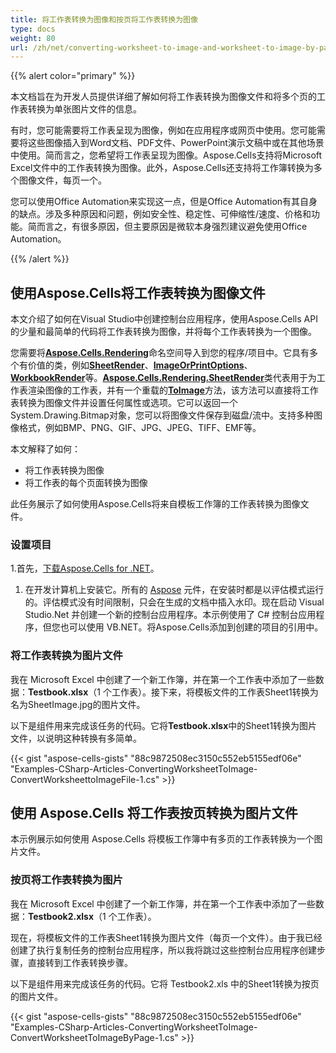 ```yaml
---
title: 将工作表转换为图像和按页将工作表转换为图像
type: docs
weight: 80
url: /zh/net/converting-worksheet-to-image-and-worksheet-to-image-by-page/
---
```


{{% alert color="primary" %}}

本文档旨在为开发人员提供详细了解如何将工作表转换为图像文件和将多个页的工作表转换为单张图片文件的信息。

有时，您可能需要将工作表呈现为图像，例如在应用程序或网页中使用。您可能需要将这些图像插入到Word文档、PDF文件、PowerPoint演示文稿中或在其他场景中使用。简而言之，您希望将工作表呈现为图像。Aspose.Cells支持将Microsoft Excel文件中的工作表转换为图像。此外，Aspose.Cells还支持将工作簿转换为多个图像文件，每页一个。

您可以使用Office Automation来实现这一点，但是Office Automation有其自身的缺点。涉及多种原因和问题，例如安全性、稳定性、可伸缩性/速度、价格和功能。简而言之，有很多原因，但主要原因是微软本身强烈建议避免使用Office Automation。

{{% /alert %}}

## **使用Aspose.Cells将工作表转换为图像文件**

本文介绍了如何在Visual Studio中创建控制台应用程序，使用Aspose.Cells API的少量和最简单的代码将工作表转换为图像，并将每个工作表转换为一个图像。

您需要将[**Aspose.Cells.Rendering**](https://reference.aspose.com/cells/net/aspose.cells.rendering)命名空间导入到您的程序/项目中。它具有多个有价值的类，例如[**SheetRender**](https://reference.aspose.com/cells/net/aspose.cells.rendering/sheetrender)、[**ImageOrPrintOptions**](https://reference.aspose.com/cells/net/aspose.cells.rendering/imageorprintoptions)、[**WorkbookRender**](https://reference.aspose.com/cells/net/aspose.cells.rendering/workbookrender)等。[**Aspose.Cells.Rendering.SheetRender**](https://reference.aspose.com/cells/net/aspose.cells.rendering/sheetrender)类代表用于为工作表渲染图像的工作表，并有一个重载的[**ToImage**](https://reference.aspose.com/cells/net/aspose.cells.rendering/sheetrender/methods/toimage/index)方法，该方法可以直接将工作表转换为图像文件并设置任何属性或选项。它可以返回一个System.Drawing.Bitmap对象，您可以将图像文件保存到磁盘/流中。支持多种图像格式，例如BMP、PNG、GIF、JPG、JPEG、TIFF、EMF等。

本文解释了如何：

- 将工作表转换为图像
- 将工作表的每个页面转换为图像

此任务展示了如何使用Aspose.Cells将来自模板工作簿的工作表转换为图像文件。

### **设置项目**

1.首先，[下载Aspose.Cells for .NET](https://downloads.aspose.com/cells/net)。
1. 在开发计算机上安装它。所有的 [Aspose](http://www.aspose.com/) 元件，在安装时都是以评估模式运行的。评估模式没有时间限制，只会在生成的文档中插入水印。现在启动 Visual Studio.Net 并创建一个新的控制台应用程序。本示例使用了 C# 控制台应用程序，但您也可以使用 VB.NET。将Aspose.Cells添加到创建的项目的引用中。

### **将工作表转换为图片文件**

我在 Microsoft Excel 中创建了一个新工作簿，并在第一个工作表中添加了一些数据：**Testbook.xlsx**（1 个工作表）。接下来，将模板文件的工作表Sheet1转换为名为SheetImage.jpg的图片文件。

以下是组件用来完成该任务的代码。它将**Testbook.xlsx**中的Sheet1转换为图片文件，以说明这种转换有多简单。

{{< gist "aspose-cells-gists" "88c9872508ec3150c552eb5155edf06e" "Examples-CSharp-Articles-ConvertingWorksheetToImage-ConvertWorksheettoImageFile-1.cs" >}}

## **使用 Aspose.Cells 将工作表按页转换为图片文件**

本示例展示如何使用 Aspose.Cells 将模板工作簿中有多页的工作表转换为一个图片文件。

### **按页将工作表转换为图片**

我在 Microsoft Excel 中创建了一个新工作簿，并在第一个工作表中添加了一些数据：**Testbook2.xlsx**（1 个工作表）。

现在，将模板文件的工作表Sheet1转换为图片文件（每页一个文件）。由于我已经创建了执行复制任务的控制台应用程序，所以我将跳过这些控制台应用程序创建步骤，直接转到工作表转换步骤。

以下是组件用来完成该任务的代码。它将 Testbook2.xls 中的Sheet1转换为按页的图片文件。

{{< gist "aspose-cells-gists" "88c9872508ec3150c552eb5155edf06e" "Examples-CSharp-Articles-ConvertingWorksheetToImage-ConvertWorksheetToImageByPage-1.cs" >}}

